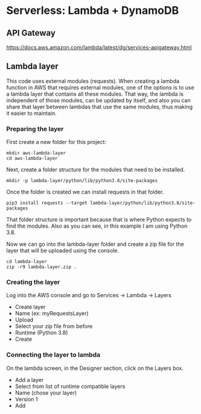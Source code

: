 # Serverless: Lambda + DynamoDB

## API Gateway
https://docs.aws.amazon.com/lambda/latest/dg/services-apigateway.html

## Lambda layer
This code uses external modules (requests). When creating a lambda function in AWS that requires external modules, one of the options is to use a lambda layer that contains all these modules. That way, the lambda is independent of those modules, can be updated by itself, and also you can share that layer between lambdas that use the same modules, thus making it easier to maintain.

### Preparing the layer
First create a new folder for this project:
```
mkdir aws-lambda-layer
cd aws-lambda-layer
```
Next, create a folder structure for the modules that need to be installed.
```
mkdir -p lambda-layer/python/lib/python3.8/site-packages
```
Once the folder is created we can install requests in that folder.
```
pip3 install requests --target lambda-layer/python/lib/python3.8/site-packages
```
That folder structure is important because that is where Python expects to find the modules. Also as you can see, in this example I am using Python 3.8.

Now we can go into the lambda-layer folder and create a zip file for the layer that will be uploaded using the console.
```
cd lambda-layer
zip -r9 lambda-layer.zip .
```

### Creating the layer
Log into the AWS console and go to Services -> Lambda -> Layers

- Create layer
- Name (ex: myRequestsLayer)
- Upload
- Select your zip file from before
- Runtime (Python 3.8)
- Create

### Connecting the layer to lambda
On the lambda screen, in the Designer section, click on the Layers box.

- Add a layer
- Select from list of runtime compatible layers
- Name (chose your layer)
- Version 1
- Add
